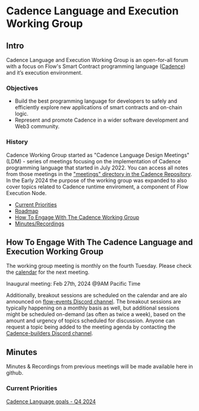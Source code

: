 # Cadence Language and Execution Working Group

## Intro
Cadence Language and Execution Working Group is an open-for-all forum with a focus on Flow's Smart Contract programming language ([Cadence](https://cadence-lang.org/)) and it’s execution environment.

### Objectives
* Build the best programming language for developers to safely and efficiently explore new applications of smart contracts and on-chain logic.
* Represent and promote Cadence in a wider software development and Web3 community.

### History
Cadence Working Group started as "Cadence Language Design Meetings" (LDM) - series of meetings focusing on the implementation of Cadence programming language that started in July 2022. You can access all notes from those meetings in the ["meetings" directory in the Cadence Repository](https://github.com/onflow/cadence/tree/master/meetings).
In the Early 2024 the purpose of the working group was expanded to also cover topics related to Cadence runtime enviroment, a component of Flow Execution Node.

* [Current Priorities](#current-priorities)
* [Roadmap](#roadmap)
* [How To Engage With The Cadence Working Group](#How-To-Engage-With-The-Cadence-Working-Group)
* [Minutes/Recordings](#minutes)


## How To Engage With The Cadence Language and Execution Working Group

The working group meeting is monthly on the fourth Tuesday.
Please check the [calendar](https://github.com/onflow/Flow-Working-Groups/tree/main?tab=readme-ov-file#calendar) for the next meeting.

Inaugural meeting: Feb 27th, 2024 @9AM Pacific Time

Additionally, breakout sessions are scheduled on the calendar and are alo announced on [flow-events Discord channel](https://discord.com/channels/613813861610684416/1050190147100102787).
The breakout sessions are typically happening on a monthly basis as well, but additional sessions might be scheduled on-demand (as often as twice a week), based on the amount and urgency of topics scheduled for discussion.
Anyone can request a topic being added to the meeting agenda by contacting the [Cadence-builders Discord channel](https://discord.com/channels/613813861610684416/1108479699732152503).


## Minutes
Minutes & Recordings from previous meetings will be made available here in github.

### Current Priorities

[Cadence Language goals - Q4 2024](https://github.com/onflow/cadence/issues/3623)


